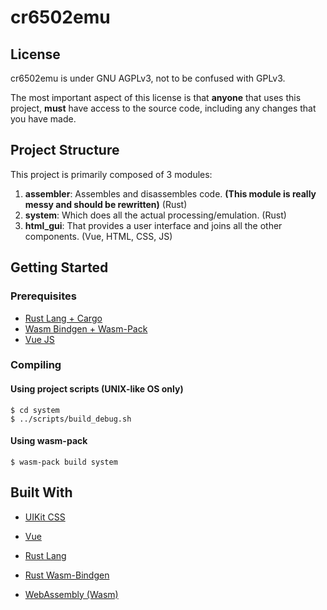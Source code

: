 # cr6502emu


## License

cr6502emu is under GNU AGPLv3, not to be confused with GPLv3.

The most important aspect of this license is that **anyone** that uses this project, **must** have access to the source code, including any changes that you have made.


## Project Structure

This project is primarily composed of 3 modules:

1. **assembler**: Assembles and disassembles code. **(This module is really messy and should be rewritten)** (Rust)
2. **system**: Which does all the actual processing/emulation. (Rust)
3. **html_gui**: That provides a user interface and joins all the other components. (Vue, HTML, CSS, JS)

## Getting Started

### Prerequisites

- [Rust Lang + Cargo](https://www.rust-lang.org/tools/install)
- [Wasm Bindgen + Wasm-Pack](https://rustwasm.github.io/wasm-pack/installer/)
- [Vue JS](https://vuejs.org/v2/guide/installation.html)

### Compiling

#### Using project scripts (UNIX-like OS only)
    $ cd system
    $ ../scripts/build_debug.sh
    
#### Using wasm-pack
    $ wasm-pack build system

## Built With

- [UIKit CSS](https://github.com/uikit/uikit)
- [Vue](https://github.com/vuejs/vue)


- [Rust Lang](https://github.com/rust-lang/rust)
- [Rust Wasm-Bindgen](https://github.com/rustwasm/wasm-bindgen)
- [WebAssembly (Wasm)](https://webassembly.org/)


